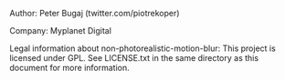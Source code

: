 Author: Peter Bugaj
   (twitter.com/piotrekoper)

Company: Myplanet Digital

Legal information about non-photorealistic-motion-blur:
   This project is licensed under GPL.
   See LICENSE.txt in the same directory as this document for more information.